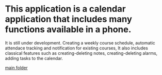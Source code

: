 # This application is a calendar application that includes many functions available in a phone.
It is still under development.
Creating a weekly course schedule, automatic attendace tracking and notification for existing courses,
It also includes classical features such as creating-deleting notes, creating-deleting alarms, adding tasks to the calendar.

[main folder](https://github.com/talhacomak/ITU_Ajanda/tree/master/app/src/main)
